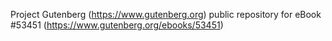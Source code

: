 Project Gutenberg (https://www.gutenberg.org) public repository for
eBook #53451 (https://www.gutenberg.org/ebooks/53451)
